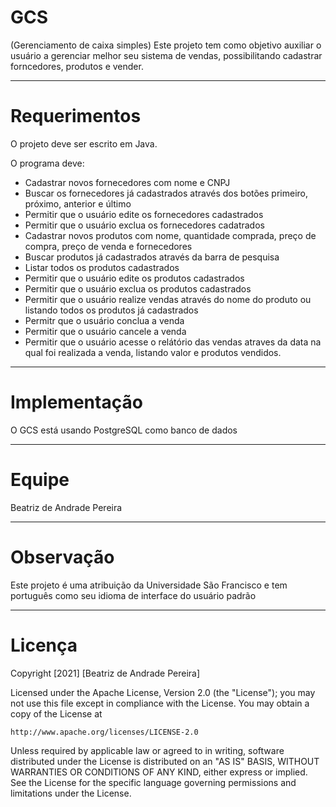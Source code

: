 # GCS
(Gerenciamento de caixa simples) Este projeto tem como objetivo auxiliar o usuário a gerenciar melhor seu sistema de vendas, possibilitando cadastrar forncedores, produtos e vender.
____________________________________________________________________________________________________________________________________________________________
# Requerimentos 
O projeto deve ser escrito em Java.

O programa deve:
- Cadastrar novos fornecedores com nome e CNPJ
- Buscar os fornecedores já cadastrados através dos botões primeiro, próximo, anterior e último
- Permitir que o usuário edite os fornecedores cadastrados
- Permitir que o usuário exclua os fornecedores cadatrados
- Cadastrar novos produtos com nome, quantidade comprada, preço de compra, preço de venda e fornecedores
- Buscar produtos já cadastrados através da barra de pesquisa
- Listar todos os produtos cadastrados
- Permitir que o usuário edite os produtos cadastrados
- Permitir que o usuário exclua os produtos cadastrados
- Permitir que o usuário realize vendas através do nome do produto ou listando todos os produtos já cadastrados
- Permitr que o usuário conclua a venda
- Permitir que o usuário cancele a venda
- Permitir que o usuário acesse o relátório das vendas atraves da data na qual foi realizada a venda, listando valor e produtos vendidos.
____________________________________________________________________________________________________________________________________________________________________
# Implementação
O GCS está usando PostgreSQL como banco de dados
__________________________________________________________________________________________________________________________________________________________________________
# Equipe
Beatriz de Andrade Pereira
______________________________________________________________________________________________
# Observação
Este projeto é uma atribuição da Universidade São Francisco e tem português como seu idioma de interface do usuário padrão
____________________________________________________________________
# Licença
Copyright [2021] [Beatriz de Andrade Pereira]

Licensed under the Apache License, Version 2.0 (the "License");
you may not use this file except in compliance with the License.
You may obtain a copy of the License at

    http://www.apache.org/licenses/LICENSE-2.0

Unless required by applicable law or agreed to in writing, software
distributed under the License is distributed on an "AS IS" BASIS,
WITHOUT WARRANTIES OR CONDITIONS OF ANY KIND, either express or implied.
See the License for the specific language governing permissions and
limitations under the License.
